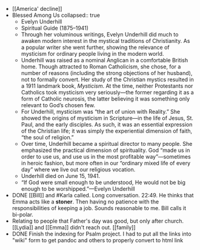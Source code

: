 - [[America' decline]]
- Blessed Among Us
  collapsed:: true
	- Evelyn Underhill
	- Spiritual Guide (1875–1941)
	- Through her voluminous writings, Evelyn Underhill did much to awaken modern interest in the mystical traditions of Christianity. As a popular writer she went further, showing the relevance of mysticism for ordinary people living in the modern world.
	- Underhill was raised as a nominal Anglican in a comfortable British home. Though attracted to Roman Catholicism, she chose, for a number of reasons (including the strong objections of her husband), not to formally convert. Her study of the Christian mystics resulted in a 1911 landmark book, *Mysticism*. At the time, neither Protestants nor Catholics took mysticism very seriously—the former regarding it as a form of Catholic neurosis, the latter believing it was something only relevant to God’s chosen few.
	- For Underhill, mysticism was “the art of union with Reality.” She showed the origins of mysticism in Scripture—in the life of Jesus, St. Paul, and the early disciples. As such, it was an essential expression of the Christian life; it was simply the experiential dimension of faith, “the soul of religion.”
	- Over time, Underhill became a spiritual director to many people. She emphasized the practical dimension of spirituality. God “made us in order to use us, and use us in the most profitable way”—sometimes in heroic fashion, but more often in our “ordinary mixed life of every day” where we live out our religious vocation.
	- Underhill died on June 15, 1941.
	- “If God were small enough to be understood, He would not be big enough to be worshipped.”—Evelyn Underhill
- DONE [[Bill]] and #Karla called. Long conversation. 22:49. He thinks that Emma acts like a **stoner**. Then having no patience with the responsibilities of keeping a job. Sounds reasonable to me. Bill calls it bi-polar.
- Relating to people that Father's day was good, but only after church. [[Lydia]] and [[Emma]] didn't reach out. [[family]]
- DONE Finish the indexing for Psalm project. I had to put all the links into "wiki" form to get pandoc  and others to properly convert to html link